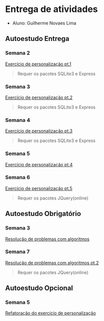 # Entrega de atividades

- Aluno: Guilherme Novaes Lima

## Autoestudo Entrega
### Semana 2

  [Exercício de personalização pt.1](https://github.com/guilh-n-l/Tutorial_M2-Guilherme/tree/main/SEMANA_02/03_AUT_EST_ENTREGA)
  > Requer os pacotes SQLite3 e Express

### Semana 3

  [Exercício de personalização pt.2](https://github.com/guilh-n-l/Tutorial_M2-Guilherme/tree/main/SEMANA_03/03_AUT_EST_ENTREGA/Entrega)
  > Requer os pacotes SQLite3 e Express
  
### Semana 4

  [Exercício de personalização pt.3](https://github.com/guilh-n-l/Tutorial_M2-Guilherme/tree/main/SEMANA_04/03_AUT_EST_ENTREGA/Entrega)
  > Requer os pacotes SQLite3 e Express
 
### Semana 5

  [Exercício de personalização pt.4](https://htmlpreview.github.io/?https://github.com/guilh-n-l/Tutorial_M2-Guilherme/blob/main/SEMANA_05/03_AUT_EST_ENTREGA/Entrega/index.html)

### Semana 6

  [Exercício de personalização pt.5](https://github.com/guilh-n-l/Tutorial_M2-Guilherme/tree/main/SEMANA_06/03_AUT_EST_ENTREGA/Entrega)
  > Requer os pacotes JQuery(online)

## Autoestudo Obrigatório
### Semana 3

  [Resolução de problemas com algoritmos](https://htmlpreview.github.io/?https://github.com/guilh-n-l/Tutorial_M2-Guilherme/blob/main/SEMANA_03/04_AUT_EST_EX_OBRIGATORIOS/Entrega/public/index.html)
 
### Semana 7

  [Resolução de problemas com algoritmos pt.2](https://github.com/guilh-n-l/Tutorial_M2-Guilherme/tree/main/SEMANA_07/04_AUT_EST_EX_OBRIGATORIOS/Entrega)
  > Requer os pacotes JQuery(online)

## Autoestudo Opcional
 
### Semana 5

  [Refatoração do exercício de personalização](https://htmlpreview.github.io/?https://github.com/guilh-n-l/Tutorial_M2-Guilherme/blob/main/SEMANA_05/05_AUT_EST_EX_OPCIONAIS/EntregaExtra/index.html)
